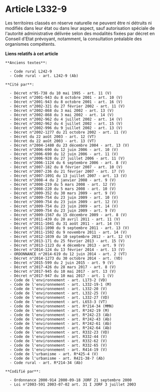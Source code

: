 # Article L332-9

Les territoires classés en réserve naturelle ne peuvent être ni détruits ni modifiés dans leur état ou dans leur aspect, sauf
autorisation spéciale de l'autorité administrative délivrée selon des modalités fixées par décret en Conseil d'Etat
prévoyant, notamment, la consultation préalable des organismes compétents.

**Liens relatifs à cet article**

	**Anciens textes**:

	  - Code rural L242-9
	  - Code rural - art. L242-9 (Ab)

	**Cité par**:

	  - Décret n°95-738 du 10 mai 1995 - art. 11 (V)
	  - Décret n°2001-943 du 8 octobre 2001 - art. 10 (V)
	  - Décret n°2001-943 du 8 octobre 2001 - art. 16 (V)
	  - Décret n°2002-321 du 27 février 2002 - art. 11 (V)
	  - Décret n°2002-868 du 3 mai 2002 - art. 13 (V)
	  - Décret n°2002-868 du 3 mai 2002 - art. 14 (V)
	  - Décret n°2002-962 du 4 juillet 2002 - art. 14 (V)
	  - Décret n°2002-962 du 4 juillet 2002 - art. 15 (V)
	  - Décret n°2002-996 du 9 juillet 2002 - art. 13 (V)
	  - Décret n°2002-1277 du 21 octobre 2002 - art. 11 (V)
	  - Décret du 22 août 2003 - art. 12 (VT)
	  - Décret du 22 août 2003 - art. 13 (VT)
	  - Décret n°2004-1480 du 23 décembre 2004 - art. 13 (V)
	  - Décret n°2006-690 du 12 juin 2006 - art. 10 (V)
	  - Décret n°2006-690 du 12 juin 2006 - art. 11 (V)
	  - Décret n°2006-928 du 27 juillet 2006 - art. 11 (V)
	  - Décret n°2006-1124 du 6 septembre 2006 - art. 8 (V)
	  - Décret n°2007-182 du 8 février 2007 - art. 10 (V)
	  - Décret n°2007-236 du 21 février 2007 - art. 17 (V)
	  - Décret n°2007-1091 du 13 juillet 2007 - art. 13 (V)
	  - Décret n°2008-4 du 2 janvier 2008 - art. 9 (V)
	  - Décret n°2008-219 du 5 mars 2008 - art. 12 (V)
	  - Décret n°2008-220 du 5 mars 2008 - art. 10 (V)
	  - Décret n°2009-352 du 30 mars 2009 - art. 9 (V)
	  - Décret n°2009-754 du 23 juin 2009 - art. 10 (V)
	  - Décret n°2009-754 du 23 juin 2009 - art. 12 (V)
	  - Décret n°2009-754 du 23 juin 2009 - art. 14 (V)
	  - Décret n°2009-754 du 23 juin 2009 - art. 9 (V)
	  - Décret n°2009-1567 du 15 décembre 2009 - art. 8 (V)
	  - Décret n°2011-439 du 20 avril 2011 - art. 11 (V)
	  - Décret n°2011-1041 du 31 août 2011 - art. 14 (V)
	  - Décret n°2011-1090 du 9 septembre 2011 - art. 13 (V)
	  - Décret n°2011-1502 du 9 novembre 2011 - art. 14 (V)
	  - Décret n°2012-1039 du 10 septembre 2012 - art. 12 (V)
	  - Décret n°2013-171 du 25 février 2013 - art. 15 (V)
	  - Décret n°2013-1123 du 4 décembre 2013 - art. 9 (V)
	  - Décret n°2014-124 du 13 février 2014 - art. 13 (V)
	  - ORDONNANCE n°2014-619 du 12 juin 2014 - art. 2 (VT)
	  - Décret n°2014-1273 du 30 octobre 2014 - art. (VD)
	  - Décret n°2015-599 du 2 juin 2015 - art. 9 (V)
	  - Décret n°2017-426 du 28 mars 2017 - art. 8 (V)
	  - Décret n°2017-945 du 10 mai 2017 - art. 13 (V)
	  - Décret n°2017-947 du 10 mai 2017 - art. 1 (V)
	  - Code de l'environnement - art. L173-2 (VD)
	  - Code de l'environnement - art. L332-19-1 (M)
	  - Code de l'environnement - art. L332-20 (V)
	  - Code de l'environnement - art. L332-25 (V)
	  - Code de l'environnement - art. L332-27 (VD)
	  - Code de l'environnement - art. L653-3 (VT)
	  - Code de l'environnement - art. R*214-34 (MMN)
	  - Code de l'environnement - art. R*242-19 (M)
	  - Code de l'environnement - art. R*242-23 (Ab)
	  - Code de l'environnement - art. R*242-43 (Ab)
	  - Code de l'environnement - art. R*242-61 (Ab)
	  - Code de l'environnement - art. R*242-64 (Ab)
	  - Code de l'environnement - art. R332-23 (VD)
	  - Code de l'environnement - art. R332-44 (V)
	  - Code de l'environnement - art. R332-62 (V)
	  - Code de l'environnement - art. R332-65 (V)
	  - Code de l'environnement - art. R414-19 (V)
	  - Code de l'urbanisme - art. R*425-4 (V)
	  - Code de l'urbanisme - art. R421-38-7 (Ab)
	  - Code rural - art. R*214-34 (Ab)

	**Codifié par**:

	  - Ordonnance 2000-914 2000-09-18 JORF 21 septembre 2000
	  - Loi n°2003-591 2003-07-02 art. 31 I JORF 3 juillet 2003

